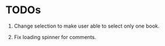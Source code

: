# TODOs

1. Change selection to make user able to select only one book.

2. Fix loading spinner for comments.
